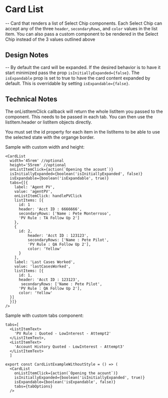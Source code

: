 # Card List

-- Card that renders a list of Select Chip components. Each Select Chip can accept any of the three `header`, `secondaryRows`, and `color` values in the list item. You can also pass a custom component to be rendered in the Select Chip instead of the 3 values outlined above

## Design Notes

-- By default the card will be expanded. If the desired behavior is to have it start minimized pass the prop `isInitiallyExpanded={false}`. The `isExpandable` prop is set to true to have the card content expanded by default. This is overridable by setting `isExpandable={false}`.

## Technical Notes

The onListItemClick callback will return the whole listItem you passed to the component. This needs to be passed in each tab. You can then use the listItem.header or listItem objects directly.

You must set the id property for each item in the listItems to be able to use the selected state with the organge border.

Sample with custom width and height:

```
<CardList
  width='45rem' //optional
  height='55rem' //optional
  onListItemClick={action(`Opening the acount`)}
  isInitiallyExpanded={boolean('isInitiallyExpanded', false)}
  isExpandable={boolean('isExpandable', true)}
  tabs={[{
    label: 'Agent PV',
    value: 'agentPV',
    onListItemClick: handlePVClick
    listItems: [{
      id: 1
      header: 'Acct ID : 6666666',
      secondaryRows: ['Name : Pete Monterroso',
      'PV Rule : TA Follow Up 2']
    },
    {
      id: 2,
          header: 'Acct ID : 123123',
          secondaryRows: ['Name : Pete Pilot',
          'PV Rule : QA Follow Up 2'],
          color: 'Yellow'
      }
    ],
    label: 'Last Cases Worked',
    value: 'lastCasesWorked',
    listItems: [{
      id: 1,
      header: 'Acct ID : 123123',
       secondaryRows: ['Name : Pete Pilot',
      'PV Rule : QA Follow Up 2'],
      color: 'Yellow'
  }]
  }]}
/>
```

Sample with custom tabs component:

```
tabs=[
  <ListItemText>
    'PV Rule : Quoted - LowInterest - Attempt2'
  </ListItemText>,
  <ListItemText>
    'Account History Quoted - LowInterest - Attempt3'
  </ListItemText>
  ]

export const CardListExampleWithoutStyle = () => (
  <CardList
    onListItemClick={action(`Opening the acount`)}
    isInitiallyExpanded={boolean('isInitiallyExpanded', true)}
    isExpandable={boolean('isExpandable', false)}
    tabs={tabOptions}
  />
```
